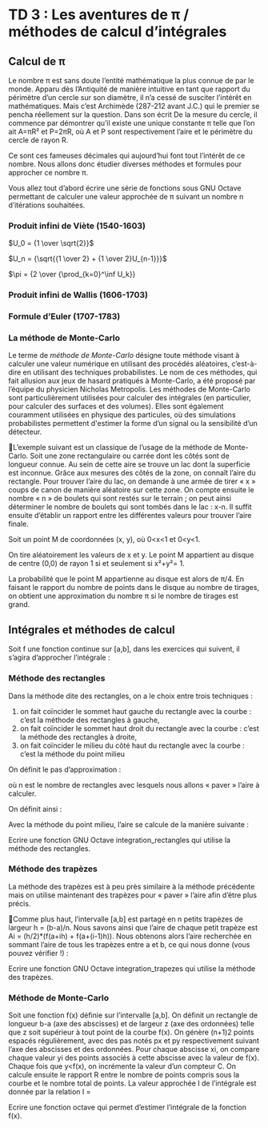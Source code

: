 # TD 3 : Les aventures de π / méthodes de calcul d’intégrales

## Calcul de π
Le nombre π est sans doute l’entité mathématique la plus connue de par le monde. Apparu dès l’Antiquité de manière intuitive en tant que rapport du périmètre d’un cercle sur son diamètre, il n’a cessé de susciter l’intérêt  en  mathématiques.  Mais  c’est  Archimède  (287-212  avant  J.C.)  qui  le  premier  se  pencha réellement sur la question.
Dans son écrit De la mesure du cercle, il commence par démontrer qu’il existe une unique constante π telle que l’on ait A=πR² et P=2πR, où A et P sont respectivement l’aire et le périmètre du cercle de rayon R.

Ce sont ces fameuses décimales qui aujourd’hui font tout l’intérêt de ce nombre. Nous allons donc étudier diverses méthodes et formules pour approcher ce nombre π.

Vous allez tout d’abord écrire une série de fonctions sous GNU Octave permettant de calculer une valeur approchée de π suivant un nombre n d’itérations souhaitées.

### Produit infini de Viète (1540-1603)

$U_0 = {1 \over \sqrt{2}}$

$U_n = {\sqrt{{1 \over 2} + {1 \over 2}U_{n-1}}}$

$\pi = {2 \over {\prod_{k=0}^\inf U_k}}
### Produit infini de Wallis (1606-1703)

### Formule d’Euler (1707-1783)

### La méthode de Monte-Carlo
Le terme de *méthode de Monte-Carlo* désigne toute méthode visant à calculer une valeur numérique en utilisant des procédés aléatoires, c’est-à-dire en utilisant des techniques probabilistes. Le nom de ces méthodes, qui fait allusion aux jeux de hasard pratiqués à Monte-Carlo, a été proposé par l’équipe du physicien Nicholas Metropolis.
Les méthodes de Monte-Carlo sont particulièrement utilisées pour calculer des intégrales (en particulier, pour calculer des surfaces et des volumes). Elles sont également couramment utilisées en physique des particules, où des simulations probabilistes permettent d'estimer la forme d’un signal ou la sensibilité d’un détecteur.

L’exemple suivant est un classique de l’usage de la méthode de Monte-Carlo. Soit une zone rectangulaire
ou carrée dont les côtés sont de longueur connue. Au sein de cette aire se trouve un lac dont la superficie
est  inconnue.  Grâce  aux  mesures  des  côtés  de  la  zone,  on  connaît  l’aire  du  rectangle.
Pour trouver l’aire du lac, on demande à une armée de tirer « x » coups de canon de manière aléatoire
sur cette zone. On compte ensuite le nombre « n » de boulets qui sont restés sur le terrain ; on peut ainsi
déterminer le nombre de boulets qui sont tombés dans le lac : x-n. Il suffit ensuite d’établir un rapport
entre les différentes valeurs pour trouver l’aire finale.

Soit un point M de coordonnées (x, y), où 0<x<1 et 0<y<1.

On tire aléatoirement les valeurs de x et y. Le point M appartient au disque de centre (0,0) de rayon
1 si et seulement si x²+y²= 1.

La probabilité que le point M appartienne au disque est alors de π/4. En faisant le rapport du nombre
de points dans le disque au nombre de tirages, on obtient une approximation du nombre π si le nombre
de tirages est grand.

## Intégrales et méthodes de calcul
Soit f une fonction continue sur [a,b], dans les exercices qui suivent, il s’agira d’approcher l’intégrale :

### Méthode des rectangles
Dans la méthode dite des rectangles, on a le choix entre trois techniques :

1. on  fait  coïncider  le  sommet  haut  gauche  du  rectangle  avec  la  courbe :  c’est  la  méthode  des rectangles à gauche,
2.  on  fait  coïncider  le  sommet  haut  droit  du  rectangle  avec  la  courbe :  c’est  la  méthode  des rectangles à droite,
3.  on fait coïncider le milieu du côté haut du rectangle avec la courbe : c’est la méthode du point milieu

On définit le pas d’approximation :

où n est le nombre de rectangles avec lesquels nous allons « paver » l’aire à calculer.


On définit ainsi :

Avec la méthode du point milieu, l’aire se calcule de la manière suivante :


Ecrire une fonction GNU Octave integration_rectangles qui utilise la méthode des rectangles.

### Méthode des trapèzes
La méthode des trapèzes est à peu près similaire à la méthode précédente mais on utilise maintenant
des trapèzes pour « paver » l’aire afin d’être plus précis.

Comme plus haut, l’intervalle [a,b] est partagé en n petits trapèzes de largeur h = (b-a)/n. Nous savons ainsi que l’aire de chaque petit trapèze est Ai = (h/2)*(f(a+ih) + f(a+(i-1)h)).
Nous obtenons alors l’aire recherchée en sommant l’aire de tous les trapèzes entre a et b, ce qui nous donne (vous pouvez vérifier !) :

Ecrire une fonction GNU Octave integration_trapezes qui utilise la méthode des trapèzes.

### Méthode de Monte-Carlo
Soit une fonction f(x) définie sur l’intervalle [a,b]. On définit un rectangle de longueur b-a (axe des abscisses) et de largeur z (axe des ordonnées) telle que z soit supérieur à tout point de la courbe f(x). On génère (n+1)2 points espacés régulièrement, avec des pas notés px et py respectivement suivant l’axe des abscisses et des ordonnées. Pour chaque abscisse xi, on compare chaque valeur yi des points associés à cette abscisse avec la valeur de f(x). Chaque fois que y<f(x), on incrémente la valeur d’un compteur C. On calcule ensuite le rapport R entre le nombre de points compris sous la courbe et  le  nombre  total  de  points.  La  valeur  approchée  I  de  l’intégrale  est  donnée  par  la  relation  I  =

Ecrire une fonction octave qui permet d’estimer l’intégrale de la fonction f(x).


